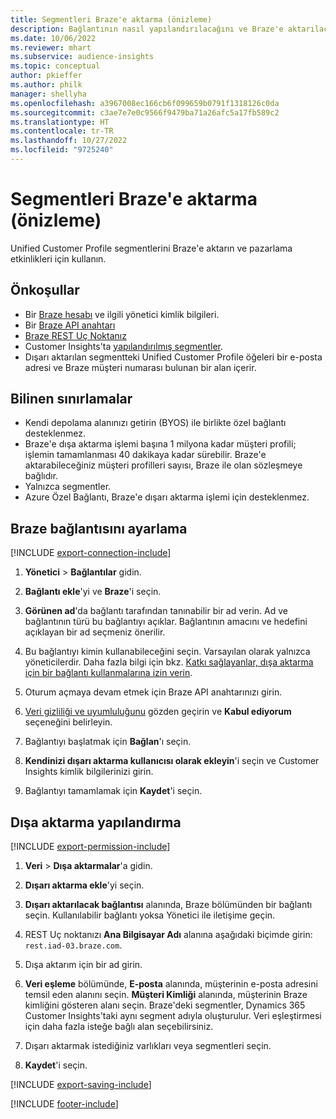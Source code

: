 ```yaml
---
title: Segmentleri Braze'e aktarma (önizleme)
description: Bağlantının nasıl yapılandırılacağını ve Braze'e aktarılacağını öğrenin.
ms.date: 10/06/2022
ms.reviewer: mhart
ms.subservice: audience-insights
ms.topic: conceptual
author: pkieffer
ms.author: philk
manager: shellyha
ms.openlocfilehash: a3967008ec166cb6f099659b0791f1318126c0da
ms.sourcegitcommit: c3ae7e7e0c9566f9479ba71a26afc5a17fb589c2
ms.translationtype: HT
ms.contentlocale: tr-TR
ms.lasthandoff: 10/27/2022
ms.locfileid: "9725240"
---
```

# <a name="export-segments-to-braze-preview"></a>Segmentleri Braze'e aktarma (önizleme)

Unified Customer Profile segmentlerini Braze'e aktarın ve pazarlama etkinlikleri için kullanın.

## <a name="prerequisites"></a>Önkoşullar

- Bir [Braze hesabı](https://www.braze.com/) ve ilgili yönetici kimlik bilgileri.
- Bir [Braze API anahtarı](https://www.braze.com/docs/api/basics/)
- [Braze REST Uç Noktanız](https://www.braze.com/docs/api/basics/#api-definitions) 
- Customer Insights'ta [yapılandırılmış segmentler](segments.md).
- Dışarı aktarılan segmentteki Unified Customer Profile öğeleri bir e-posta adresi ve Braze müşteri numarası bulunan bir alan içerir.

## <a name="known-limitations"></a>Bilinen sınırlamalar

- Kendi depolama alanınızı getirin (BYOS) ile birlikte özel bağlantı desteklenmez.
- Braze'e dışa aktarma işlemi başına 1 milyona kadar müşteri profili; işlemin tamamlanması 40 dakikaya kadar sürebilir. Braze'e aktarabileceğiniz müşteri profilleri sayısı, Braze ile olan sözleşmeye bağlıdır.
- Yalnızca segmentler.
- Azure Özel Bağlantı, Braze'e dışarı aktarma işlemi için desteklenmez.

## <a name="set-up-connection-to-braze"></a>Braze bağlantısını ayarlama

[!INCLUDE [export-connection-include](includes/export-connection-admn.md)]

1. **Yönetici** > **Bağlantılar** gidin.

1. **Bağlantı ekle**'yi ve **Braze**'i seçin.

1. **Görünen ad**'da bağlantı tarafından tanınabilir bir ad verin. Ad ve bağlantının türü bu bağlantıyı açıklar. Bağlantının amacını ve hedefini açıklayan bir ad seçmeniz önerilir.

1. Bu bağlantıyı kimin kullanabileceğini seçin. Varsayılan olarak yalnızca yöneticilerdir. Daha fazla bilgi için bkz. [Katkı sağlayanlar, dışa aktarma için bir bağlantı kullanmalarına izin verin](connections.md#allow-contributors-to-use-a-connection-for-exports).

1. Oturum açmaya devam etmek için Braze API anahtarınızı girin.

1. [Veri gizliliği ve uyumluluğunu](connections.md#data-privacy-and-compliance) gözden geçirin ve **Kabul ediyorum** seçeneğini belirleyin.

1. Bağlantıyı başlatmak için **Bağlan**'ı seçin.

1. **Kendinizi dışarı aktarma kullanıcısı olarak ekleyin**'i seçin ve Customer Insights kimlik bilgilerinizi girin.

1. Bağlantıyı tamamlamak için **Kaydet**'i seçin.

## <a name="configure-an-export"></a>Dışa aktarma yapılandırma

[!INCLUDE [export-permission-include](includes/export-permission.md)]

1. **Veri** > **Dışa aktarmalar**'a gidin.

1. **Dışarı aktarma ekle**'yi seçin.

1. **Dışarı aktarılacak bağlantısı** alanında, Braze bölümünden bir bağlantı seçin. Kullanılabilir bağlantı yoksa Yönetici ile iletişime geçin.

1. REST Uç noktanızı **Ana Bilgisayar Adı** alanına aşağıdaki biçimde girin: `rest.iad-03.braze.com`.

1. Dışa aktarım için bir ad girin.

1. **Veri eşleme** bölümünde, **E-posta** alanında, müşterinin e-posta adresini temsil eden alanını seçin. **Müşteri Kimliği** alanında, müşterinin Braze kimliğini gösteren alanı seçin. Braze'deki segmentler, Dynamics 365 Customer Insights'taki aynı segment adıyla oluşturulur. Veri eşleştirmesi için daha fazla isteğe bağlı alan seçebilirsiniz.

1. Dışarı aktarmak istediğiniz varlıkları veya segmentleri seçin.

1. **Kaydet**'i seçin.

[!INCLUDE [export-saving-include](includes/export-saving.md)]

[!INCLUDE [footer-include](includes/footer-banner.md)]
